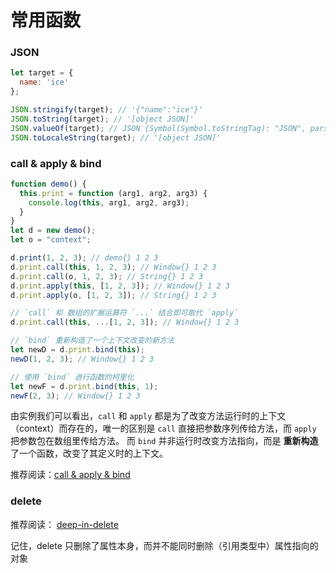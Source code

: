 # 常用函数

### JSON

```js
let target = {
  name: 'ice'
};

JSON.stringify(target); // '{"name":"ice"}'
JSON.toString(target); // '[object JSON]'
JSON.valueOf(target); // JSON {Symbol(Symbol.toStringTag): "JSON", parse: function, stringify: function}
JSON.toLocaleString(target); // '[object JSON]'


```

### call & apply & bind

```js
function demo() {
  this.print = function (arg1, arg2, arg3) {
    console.log(this, arg1, arg2, arg3);
  }
}
let d = new demo();
let o = "context";

d.print(1, 2, 3); // demo{} 1 2 3
d.print.call(this, 1, 2, 3); // Window{} 1 2 3
d.print.call(o, 1, 2, 3); // String{} 1 2 3
d.print.apply(this, [1, 2, 3]); // Window{} 1 2 3
d.print.apply(o, [1, 2, 3]); // String{} 1 2 3

// `call` 和 数组的扩展运算符 `...` 结合即可取代 `apply`
d.print.call(this, ...[1, 2, 3]); // Window{} 1 2 3

// `bind` 重新构造了一个上下文改变的新方法
let newD = d.print.bind(this);
newD(1, 2, 3); // Window{} 1 2 3

// 使用 `bind` 进行函数的柯里化
let newF = d.print.bind(this, 1);
newF(2, 3); // Window{} 1 2 3
```

由实例我们可以看出，`call` 和 `apply` 都是为了改变方法运行时的上下文（context）而存在的，唯一的区别是 `call` 直接把参数序列传给方法，而 `apply` 把参数包在数组里传给方法。
而 `bind` 并非运行时改变方法指向，而是 **重新构造** 了一个函数，改变了其定义时的上下文。

推荐阅读：[call & apply & bind](https://www.cnblogs.com/coco1s/p/4833199.html)

### delete

推荐阅读： [deep-in-delete](http://bubkoo.com/2014/01/23/deep-in-delete/)

记住，delete 只删除了属性本身，而并不能同时删除（引用类型中）属性指向的对象
